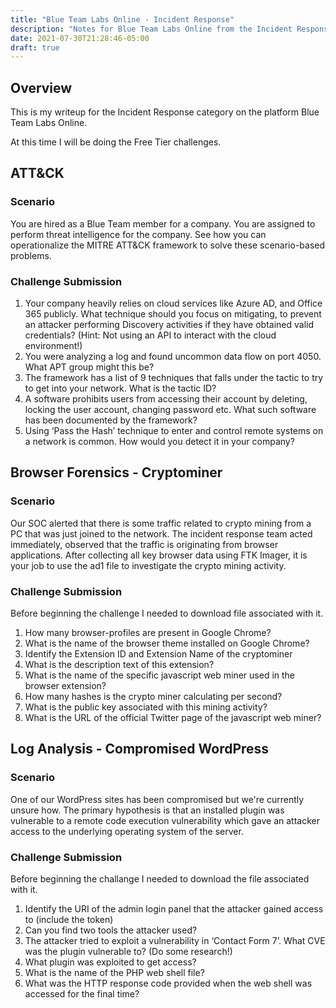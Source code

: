 ```yaml
---
title: "Blue Team Labs Online - Incident Response"
description: "Notes for Blue Team Labs Online from the Incident Response category."
date: 2021-07-30T21:28:46-05:00
draft: true
---
```


## Overview

This is my writeup for the Incident Response category on the platform Blue Team Labs Online.

At this time I will be doing the Free Tier challenges.

## ATT&CK

### Scenario

You are hired as a Blue Team member for a company. You are assigned to perform threat intelligence for the company. See how you can operationalize the MITRE ATT&CK framework to solve these scenario-based problems.

### Challenge Submission

1. Your company heavily relies on cloud services like Azure AD, and Office 365 publicly. What technique should you focus on mitigating, to prevent an attacker performing Discovery activities if they have obtained valid credentials? (Hint: Not using an API to interact with the cloud environment!)
2. You were analyzing a log and found uncommon data flow on port 4050. What APT group might this be?
3. The framework has a list of 9 techniques that falls under the tactic to try to get into your network. What is the tactic ID?
4. A software prohibits users from accessing their account by deleting, locking the user account, changing password etc. What such software has been documented by the framework?
5. Using ‘Pass the Hash’ technique to enter and control remote systems on a network is common. How would you detect it in your company?

## Browser Forensics - Cryptominer

### Scenario

Our SOC alerted that there is some traffic related to crypto mining from a PC that was just joined to the network. The incident response team acted immediately, observed that the traffic is originating from browser applications. After collecting all key browser data using FTK Imager, it is your job to use the ad1 file to investigate the crypto mining activity.

### Challenge Submission

Before beginning the challenge I needed to download file associated with it.

1. How many browser-profiles are present in Google Chrome?
2. What is the name of the browser theme installed on Google Chrome?
3. Identify the Extension ID and Extension Name of the cryptominer
4. What is the description text of this extension?
5. What is the name of the specific javascript web miner used in the browser extension? 
6. How many hashes is the crypto miner calculating per second?
7. What is the public key associated with this mining activity?
8. What is the URL of the official Twitter page of the javascript web miner?

## Log Analysis - Compromised WordPress

### Scenario

One of our WordPress sites has been compromised but we're currently unsure how. The primary hypothesis is that an installed plugin was vulnerable to a remote code execution vulnerability which gave an attacker access to the underlying operating system of the server.

### Challenge Submission

Before beginning the challange I needed to download the file associated with it.

1. Identify the URI of the admin login panel that the attacker gained access to (include the token)
2. Can you find two tools the attacker used?
3. The attacker tried to exploit a vulnerability in ‘Contact Form 7’. What CVE was the plugin vulnerable to? (Do some research!)
4. What plugin was exploited to get access?
5. What is the name of the PHP web shell file?
6. What was the HTTP response code provided when the web shell was accessed for the final time?
